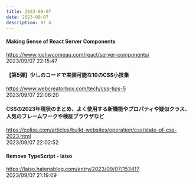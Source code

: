 ```yaml
---
title: 2023-09-07
date: 2023-09-07
description: B! 4
---
```


#### Making Sense of React Server Components
https://www.joshwcomeau.com/react/server-components/<br>
2023/09/07 22:15:47<br>


#### 【第5弾】少しのコードで実装可能な10のCSS小技集
https://www.webcreatorbox.com/tech/css-tips-5<br>
2023/09/07 22:06:20<br>


#### CSSの2023年現状のまとめ、よく使用する新機能やプロパティや疑似クラス、人気のフレームワークや検証ブラウザなど
https://coliss.com/articles/build-websites/operation/css/state-of-css-2023.html<br>
2023/09/07 22:02:52<br>


#### Remove TypeScript - laiso
https://laiso.hatenablog.com/entry/2023/09/07/153417<br>
2023/09/07 21:19:09<br>



